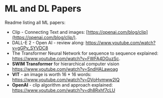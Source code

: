 # ML and DL Papers
Readme listing all ML papers:

- Clip - Connecting Text and images: [https://openai.com/blog/clip](https://openai.com/blog/clip/).
- DALL-E 2 - Open AI - review along: https://www.youtube.com/watch?v=gGPv_SYVDC8
- The Transformer Neural Network for sequence to sequence explained: https://www.youtube.com/watch?v=FWFA4DGuzSc.
- **SWIM Transformer** for hierarchical computer vision https://www.youtube.com/watch?v=SndHALawoag
- **VIT** - an image is worth 16 * 16 words: https://www.youtube.com/watch?v=DVoHvmww2lQ
- **OpenAI** - clip algorithm and approach explained: https://www.youtube.com/watch?v=dh8Rxhf7cLU
